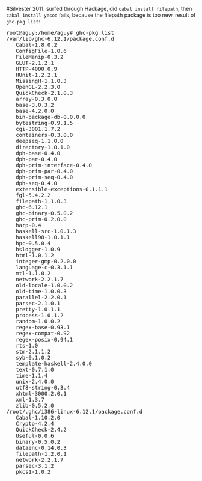 #Silvester 2011:
surfed through Hackage, did `cabal install filepath`, then `cabal install yesod` fails, because the filepath package is too new. result of `ghc-pkg list`:

<pre>
root@aguy:/home/aguy# ghc-pkg list
/var/lib/ghc-6.12.1/package.conf.d
   Cabal-1.8.0.2
   ConfigFile-1.0.6
   FileManip-0.3.2
   GLUT-2.1.2.1
   HTTP-4000.0.9
   HUnit-1.2.2.1
   MissingH-1.1.0.3
   OpenGL-2.2.3.0
   QuickCheck-2.1.0.3
   array-0.3.0.0
   base-3.0.3.2
   base-4.2.0.0
   bin-package-db-0.0.0.0
   bytestring-0.9.1.5
   cgi-3001.1.7.2
   containers-0.3.0.0
   deepseq-1.1.0.0
   directory-1.0.1.0
   dph-base-0.4.0
   dph-par-0.4.0
   dph-prim-interface-0.4.0
   dph-prim-par-0.4.0
   dph-prim-seq-0.4.0
   dph-seq-0.4.0
   extensible-exceptions-0.1.1.1
   fgl-5.4.2.2
   filepath-1.1.0.3
   ghc-6.12.1
   ghc-binary-0.5.0.2
   ghc-prim-0.2.0.0
   harp-0.4
   haskell-src-1.0.1.3
   haskell98-1.0.1.1
   hpc-0.5.0.4
   hslogger-1.0.9
   html-1.0.1.2
   integer-gmp-0.2.0.0
   language-c-0.3.1.1
   mtl-1.1.0.2
   network-2.2.1.7
   old-locale-1.0.0.2
   old-time-1.0.0.3
   parallel-2.2.0.1
   parsec-2.1.0.1
   pretty-1.0.1.1
   process-1.0.1.2
   random-1.0.0.2
   regex-base-0.93.1
   regex-compat-0.92
   regex-posix-0.94.1
   rts-1.0
   stm-2.1.1.2
   syb-0.1.0.2
   template-haskell-2.4.0.0
   text-0.7.1.0
   time-1.1.4
   unix-2.4.0.0
   utf8-string-0.3.4
   xhtml-3000.2.0.1
   xml-1.3.7
   zlib-0.5.2.0
/root/.ghc/i386-linux-6.12.1/package.conf.d
   Cabal-1.10.2.0
   Crypto-4.2.4
   QuickCheck-2.4.2
   Useful-0.0.6
   binary-0.5.0.2
   dataenc-0.14.0.3
   filepath-1.2.0.1
   network-2.2.1.7
   parsec-3.1.2
   pkcs1-1.0.2
</pre>
